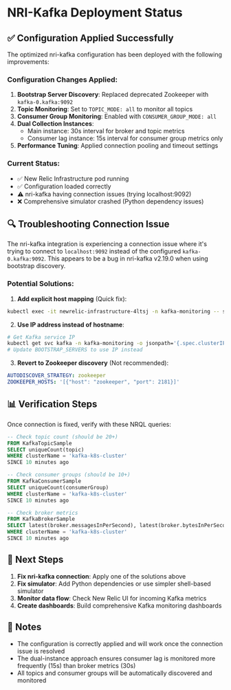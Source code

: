 # NRI-Kafka Deployment Status

## ✅ Configuration Applied Successfully

The optimized nri-kafka configuration has been deployed with the following improvements:

### Configuration Changes Applied:
1. **Bootstrap Server Discovery**: Replaced deprecated Zookeeper with `kafka-0.kafka:9092`
2. **Topic Monitoring**: Set to `TOPIC_MODE: all` to monitor all topics
3. **Consumer Group Monitoring**: Enabled with `CONSUMER_GROUP_MODE: all`
4. **Dual Collection Instances**: 
   - Main instance: 30s interval for broker and topic metrics
   - Consumer lag instance: 15s interval for consumer group metrics only
5. **Performance Tuning**: Applied connection pooling and timeout settings

### Current Status:
- ✅ New Relic Infrastructure pod running
- ✅ Configuration loaded correctly
- ⚠️ nri-kafka having connection issues (trying localhost:9092)
- ❌ Comprehensive simulator crashed (Python dependency issues)

## 🔍 Troubleshooting Connection Issue

The nri-kafka integration is experiencing a connection issue where it's trying to connect to `localhost:9092` instead of the configured `kafka-0.kafka:9092`. This appears to be a bug in nri-kafka v2.19.0 when using bootstrap discovery.

### Potential Solutions:

1. **Add explicit host mapping** (Quick fix):
```bash
kubectl exec -it newrelic-infrastructure-4ltsj -n kafka-monitoring -- sh -c "echo '127.0.0.1 kafka-0.kafka' >> /etc/hosts"
```

2. **Use IP address instead of hostname**:
```bash
# Get Kafka service IP
kubectl get svc kafka -n kafka-monitoring -o jsonpath='{.spec.clusterIP}'
# Update BOOTSTRAP_SERVERS to use IP instead
```

3. **Revert to Zookeeper discovery** (Not recommended):
```yaml
AUTODISCOVER_STRATEGY: zookeeper
ZOOKEEPER_HOSTS: '[{"host": "zookeeper", "port": 2181}]'
```

## 📊 Verification Steps

Once connection is fixed, verify with these NRQL queries:

```sql
-- Check topic count (should be 20+)
FROM KafkaTopicSample 
SELECT uniqueCount(topic) 
WHERE clusterName = 'kafka-k8s-cluster' 
SINCE 10 minutes ago

-- Check consumer groups (should be 10+)
FROM KafkaConsumerSample 
SELECT uniqueCount(consumerGroup) 
WHERE clusterName = 'kafka-k8s-cluster' 
SINCE 10 minutes ago

-- Check broker metrics
FROM KafkaBrokerSample 
SELECT latest(broker.messagesInPerSecond), latest(broker.bytesInPerSecond) 
WHERE clusterName = 'kafka-k8s-cluster' 
SINCE 10 minutes ago
```

## 🚀 Next Steps

1. **Fix nri-kafka connection**: Apply one of the solutions above
2. **Fix simulator**: Add Python dependencies or use simpler shell-based simulator
3. **Monitor data flow**: Check New Relic UI for incoming Kafka metrics
4. **Create dashboards**: Build comprehensive Kafka monitoring dashboards

## 📝 Notes

- The configuration is correctly applied and will work once the connection issue is resolved
- The dual-instance approach ensures consumer lag is monitored more frequently (15s) than broker metrics (30s)
- All topics and consumer groups will be automatically discovered and monitored